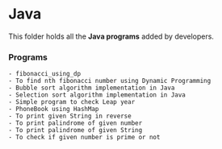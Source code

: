 # Java

This folder holds all the **Java programs** added by developers.

### Programs

    - fibonacci_using_dp 
    - To find nth fibonacci number using Dynamic Programming
    - Bubble sort algorithm implementation in Java
    - Selection sort algorithm implementation in Java
    - Simple program to check Leap year
    - PhoneBook using HashMap
    - To print given String in reverse
    - To print palindrome of given number
    - To print palindrome of given String
    - To check if given number is prime or not
